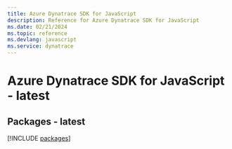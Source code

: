 ```yaml
---
title: Azure Dynatrace SDK for JavaScript
description: Reference for Azure Dynatrace SDK for JavaScript
ms.date: 02/21/2024
ms.topic: reference
ms.devlang: javascript
ms.service: dynatrace
---
```

# Azure Dynatrace SDK for JavaScript - latest
## Packages - latest
[!INCLUDE [packages](dynatrace-index.md)]